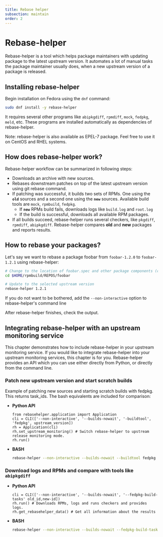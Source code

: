 ```yaml
---
title: Rebase helper
subsection: maintain
order: 2
---
```


# Rebase-helper
Rebase-helper is a tool which helps package maintainers with updating package to the latest upstream version.
It automates a lot of manual tasks the package maintainer usually does, when a new upstream version of a package is released.

## Installing rebase-helper
Begin installation on Fedora using the ``dnf`` command:

```sh
sudo dnf install -y rebase-helper
```

It requires several other programs like ``abipkgdiff``, ``rpmdiff``, ``mock``, ``fedpkg``, ``meld``, etc.
These programs are installed automatically as dependencies of rebase-helper.

Note: rebase-helper is also available as EPEL-7 package. Feel free to use it on CentOS and RHEL systems.

## How does rebase-helper work?
Rebase-helper workflow can be summarized in following steps:

- Downloads an archive with new sources.
- Rebases downstream patches on top of the latest upstream version using git rebase command.
- If patching was successful, it builds two sets of RPMs. One using the **``old``** sources and a second one using the **``new``** sources. Available build tools are ``mock``, ``rpmbuild``, ``fedpkg``.
  - If **``new``** RPMs build fails, downloads logs like `build.log` and `root.log`
  - If the build is successful, downloads all available RPM packages.
- If all builds succeed, rebase-helper runs several checkers, like ``pkgdiff``, ``rpmdiff``, ``abipkgdiff``. Rebase-helper compares **old** and **new** packages and reports results.

## How to rebase your packages?
Let's say we want to rebase a package foobar from ``foobar-1.2.0`` to ``foobar-1.2.1`` using rebase-helper:

```sh
# Change to the location of foobar.spec and other package components (cloned dist-git dir), e.g.
cd $HOME/rpmbuild/REPOS/foobar

# Update to the selected upstream version
rebase-helper 1.2.1
```

If you do not want to be bothered, add the ``--non-interactive`` option to rebase-helper's command line 

After rebase-helper finishes, check the output.

## Integrating rebase-helper with an upstream monitoring service

This chapter demonstrates how to include rebase-helper in your upstream monitoring service. 
If you would like to integrate rebase-helper into your upstream monitoring services, this chapter is for you.
Rebase-helper provides an API which you can use either directly from Python, or directly from the command line.

### Patch new upstream version and start scratch builds
Example of patching new sources and starting scratch builds with fedpkg.
 This returns task_ids. The bash equivalents are included for comparison:
 
* **Python API**

   ```python3
   from rebasehelper.application import Application
   cli = CLI(['--non-interactive', '--builds-nowait', '-buildtool', 'fedpkg', upstream_version])
   rh = Application(cli)
   rh.set_upstream_monitoring() # Switch rebase-helper to upstream release monitoring mode.
   rh.run()
   ```

* **BASH**

   ```sh
   rebase-helper --non-interactive --builds-nowait --buildtool fedpkg <upstream_version>
   ```

### Download logs and RPMs and compare with tools like ``abipkgdiff``

* **Python API**

   ```python3
   cli = CLI(['--non-interactive', '--builds-nowait', '--fedpkg-build-tasks' old_id,new-id])
   rh.run() # Downloads RPMs, logs and runs checkers and provides logs.
   rh.get_rebasehelper_data() # Get all information about the results
   ```

* **BASH**

   ```sh
   rebase-helper --non-interactive --builds-nowait --fedpkg-build-tasks old_id,new-id
   ```
